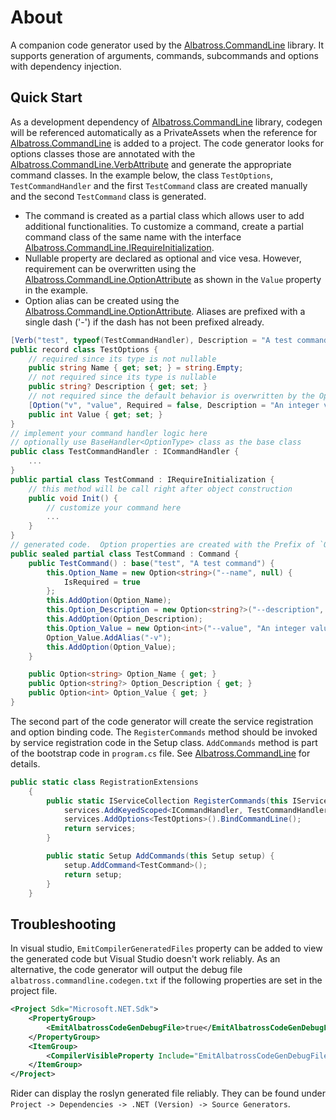 # About

A companion code generator used by the [Albatross.CommandLine](../Albatross.CommandLine) library. It supports generation
of arguments, commands, subcommands and options with dependency injection.

## Quick Start

As a development dependency of [Albatross.CommandLine](../Albatross.CommandLine) library, codegen will be referenced
automatically as a PrivateAssets when the reference for [Albatross.CommandLine](../Albatross.CommandLine) is added to a
project. The code generator looks for options classes those are annotated with
the [Albatross.CommandLine.VerbAttribute](../Albatross.CommandLine/VerbAttribute.cs) and generate the appropriate
command classes. In the example below, the class `TestOptions`, `TestCommandHandler` and the first `TestCommand` class
are created manually and the second `TestCommand` class is generated.

* The command is created as a partial class which allows user to add additional functionalities. To customize a command,
  create a partial command class of the same name with the
  interface [Albatross.CommandLine.IRequireInitialization](../Albatross.CommandLine/IRequireInitialization.cs).
* Nullable property are declared as optional and vice vesa. However, requirement can be overwritten using
  the [Albatross.CommandLine.OptionAttribute](../Albatross.CommandLine/OptionAttribute.cs) as shown in the `Value`
  property in the example.
* Option alias can be created using
  the [Albatross.CommandLine.OptionAttribute](../Albatross.CommandLine/OptionAttribute.cs). Aliases are prefixed with a
  single dash ('-') if the dash has not been prefixed already.

```csharp
[Verb("test", typeof(TestCommandHandler), Description = "A test command")]
public record class TestOptions {
	// required since its type is not nullable
	public string Name { get; set; } = string.Empty;
	// not required since its type is nullable
	public string? Description { get; set; }
	// not required since the default behavior is overwritten by the Option attribute
	[Option("v", "value", Required = false, Description = "An integer value")]
	public int Value { get; set; }
}
// implement your command handler logic here
// optionally use BaseHandler<OptionType> class as the base class
public class TestCommandHandler : ICommandHandler {
	...
}
public partial class TestCommand : IRequireInitialization {
	// this method will be call right after object construction
	public void Init() {
		// customize your command here
		...
	}
}
// generated code.  Option properties are created with the Prefix of `Option_`
public sealed partial class TestCommand : Command {
	public TestCommand() : base("test", "A test command") {
		this.Option_Name = new Option<string>("--name", null) {
			IsRequired = true
		};
		this.AddOption(Option_Name);
		this.Option_Description = new Option<string?>("--description", null);
		this.AddOption(Option_Description);
		this.Option_Value = new Option<int>("--value", "An integer value");
		Option_Value.AddAlias("-v");
		this.AddOption(Option_Value);
	}

	public Option<string> Option_Name { get; }
	public Option<string?> Option_Description { get; }
	public Option<int> Option_Value { get; }
}
```

The second part of the code generator will create the service registration and option binding code. The
`RegisterCommands` method should be invoked by service registration code in the Setup class.  `AddCommands` method is
part of the bootstrap code in `program.cs` file. See [Albatross.CommandLine](../Albatross.CommandLine/README.md) for
details.

```csharp
public static class RegistrationExtensions
	{
		public static IServiceCollection RegisterCommands(this IServiceCollection services) {
			services.AddKeyedScoped<ICommandHandler, TestCommandHandler>("test");
			services.AddOptions<TestOptions>().BindCommandLine();
			return services;
		}

		public static Setup AddCommands(this Setup setup) {
			setup.AddCommand<TestCommand>();
			return setup;
		}
	}
```

## Troubleshooting

In visual studio, `EmitCompilerGeneratedFiles` property can be added to view the generated code but Visual Studio
doesn't work reliably. As an alternative, the code generator will output the debug file
`albatross.commandline.codegen.txt` if the following properties are set in the project file.

```xml
<Project Sdk="Microsoft.NET.Sdk">
    <PropertyGroup>
        <EmitAlbatrossCodeGenDebugFile>true</EmitAlbatrossCodeGenDebugFile>
    </PropertyGroup>
    <ItemGroup>
        <CompilerVisibleProperty Include="EmitAlbatrossCodeGenDebugFile"/>
    </ItemGroup>
</Project>
```

Rider can display the roslyn generated file reliably. They can be found under
`Project -> Dependencies -> .NET (Version) -> Source Generators`. 